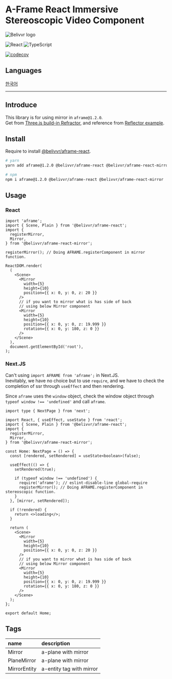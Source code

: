 # A-Frame React Immersive Stereoscopic Video Component

![Belivvr logo](https://avatars.githubusercontent.com/u/40684200?s=200&v=4)

![React](https://img.shields.io/badge/React-20232A?style=for-the-badge&logo=react&logoColor=61DAFB)
![TypeScript](https://img.shields.io/badge/TypeScript-007ACC?style=for-the-badge&logo=typescript&logoColor=white)

[![codecov](https://codecov.io/gh/belivvr/aframe-react-mirror/branch/main/graph/badge.svg?token=4G3GH0R2U5)](https://codecov.io/gh/belivvr/aframe-react-mirror)

## Languages

[한국어](./ko.md)

---

## Introduce

This library is for using mirror in `aframe@1.2.0`.  
Get from [Three.js build-in Refractor](https://github.com/mrdoob/three.js/blob/r136/examples/jsm/objects/Reflector.js), and reference from [Reflector example](https://sbcode.net/threejs/reflector/).

## Install

Require to install [@belivvr/aframe-react](https://github.com/belivvr/aframe-react).

```sh
# yarn
yarn add aframe@1.2.0 @belivvr/aframe-react @belivvr/aframe-react-mirror

# npm
npm i aframe@1.2.0 @belivvr/aframe-react @belivvr/aframe-react-mirror
```

## Usage

### React

```tsx
import 'aframe';
import { Scene, Plain } from '@belivvr/aframe-react';
import {
  registerMirror,
  Mirror,
} from '@belivvr/aframe-react-mirror';

registerMirror(); // Doing AFRAME.registerComponent in mirror function.

ReactDOM.render(
  (
    <Scene>
      <Mirror
        width={5}
        height={10}
        position={{ x: 0, y: 0, z: 20 }}
      />
      // if you want to mirror what is has side of back
      // using below Mirror component
      <Mirror
        width={5}
        height={10}
        position={{ x: 0, y: 0, z: 19.999 }}
        rotation={{ x: 0, y: 180, z: 0 }}
      />
    </Scene>
  ),
  document.getElementById('root'),
);
```

### Next.JS

Can't using `import AFRAME from 'aframe';` in Next.JS.  
Inevitably, we have no choice but to use `require`, and we have to check the completion of ssr through `useEffect` and then rendering.  

Since `aframe` uses the `window` object, check the window object through `typeof window !== 'undefined'` and call `aframe`.

```tsx
import type { NextPage } from 'next';

import React, { useEffect, useState } from 'react';
import { Scene, Plain } from '@belivvr/aframe-react';
import {
  registerMirror,
  Mirror,
} from '@belivvr/aframe-react-mirror';

const Home: NextPage = () => {
  const [rendered, setRendered] = useState<boolean>(false);

  useEffect(() => {
    setRendered(true);

    if (typeof window !== 'undefined') {
      require('aframe'); // eslint-disable-line global-require
      registerMirror(); // Doing AFRAME.registerComponent in stereoscopic function.
    }
  }, [mirror, setRendered]);

  if (!rendered) {
    return <>loading</>;
  }

  return (
    <Scene>
      <Mirror
        width={5}
        height={10}
        position={{ x: 0, y: 0, z: 20 }}
      />
      // if you want to mirror what is has side of back
      // using below Mirror component
      <Mirror
        width={5}
        height={10}
        position={{ x: 0, y: 0, z: 19.999 }}
        rotation={{ x: 0, y: 180, z: 0 }}
      />
    </Scene>
  );
};

export default Home;
```

## Tags

|name|description|
|:-|:-|
|Mirror|a-plane with mirror|
|PlaneMirror|a-plane with mirror|
|MirrorEntity|a-entity tag with mirror|
